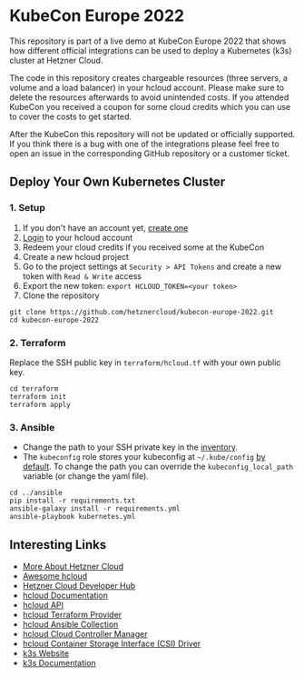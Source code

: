 # KubeCon Europe 2022

This repository is part of a live demo at KubeCon Europe 2022 that shows how different official integrations can be used to deploy a Kubernetes (k3s) cluster at Hetzner Cloud.

The code in this repository creates chargeable resources (three servers, a volume and a load balancer) in your hcloud account. Please make sure to delete the resources afterwards to avoid unintended costs. If you attended KubeCon you received a coupon for some cloud credits which you can use to cover the costs to get started.

After the KubeCon this repository will not be updated or officially supported. If you think there is a bug with one of the integrations please feel free to open an issue in the corresponding GitHub repository or a customer ticket.

## Deploy Your Own Kubernetes Cluster

### 1. Setup

1. If you don't have an account yet, [create one](https://accounts.hetzner.com/signUp)
2. [Login](https://console.hetzner.cloud/) to your hcloud account
3. Redeem your cloud credits if you received some at the KubeCon
4. Create a new hcloud project
5. Go to the project settings at `Security > API Tokens` and create a new token with `Read & Write` access
6. Export the new token: `export HCLOUD_TOKEN=<your token>`
7. Clone the repository

```
git clone https://github.com/hetznercloud/kubecon-europe-2022.git
cd kubecon-europe-2022
```

### 2. Terraform

Replace the SSH public key in `terraform/hcloud.tf` with your own public key.

```
cd terraform
terraform init
terraform apply
```

### 3. Ansible

- Change the path to your SSH private key in the [inventory](./ansible/inventory/group_vars/all.yml).
- The `kubeconfig` role stores your kubeconfig at `~/.kube/config` [by default](./ansible/roles/kubeconfig/defaults/main.yml). To change the path you can override the `kubeconfig_local_path` variable (or change the yaml file).

```
cd ../ansible
pip install -r requirements.txt
ansible-galaxy install -r requirements.yml
ansible-playbook kubernetes.yml
```

## Interesting Links

- [More About Hetzner Cloud](https://www.hetzner.com/cloud)
- [Awesome hcloud](https://github.com/hetznercloud/awesome-hcloud)
- [Hetzner Cloud Developer Hub](https://developers.hetzner.com/cloud)
- [hcloud Documentation](https://docs.hetzner.com/cloud)
- [hcloud API](https://docs.hetzner.cloud/)
- [hcloud Terraform Provider](https://registry.terraform.io/providers/hetznercloud/hcloud/latest/docs)
- [hcloud Ansible Collection](https://galaxy.ansible.com/hetzner/hcloud)
- [hcloud Cloud Controller Manager](https://github.com/hetznercloud/hcloud-cloud-controller-manager)
- [hcloud Container Storage Interface (CSI) Driver](https://github.com/hetznercloud/csi-driver)
- [k3s Website](https://k3s.io/)
- [k3s Documentation](https://rancher.com/docs/k3s/latest/en/)
